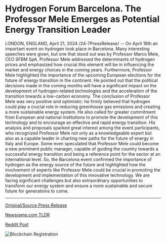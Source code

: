 # Hydrogen Forum Barcelona. The Professor Mele Emerges as Potential Energy Transition Leader

LONDON, ENGLAND, April 21, 2024 /24-7PressRelease/ -- On April 18th an important event on hydrogen took place in Barcelona. Many interesting speeches were given, but one that stood out was by Professor Marco Mele, CEO SFBM SpA. Professor Mele addressed the determinants of hydrogen prices and emphasized how crucial this element will be in influencing the market and energy choices in the coming years.  Furthermore, Professor Mele highlighted the importance of the upcoming European elections for the future of energy transition in the continent. He pointed out that the political decisions made in the coming months will have a significant impact on the development of hydrogen-related technologies and the acceleration of the transition towards a low-carbon economy.  The conclusion of Professor Mele was very positive and optimistic: he firmly believed that hydrogen could play a crucial role in reducing greenhouse gas emissions and creating a more sustainable energy system. He also called for greater commitment from European and national institutions to promote the development of this technology and to encourage an effective and rapid energy transition.  His analysis and proposals sparked great interest among the event participants, who recognized Professor Mele not only as a knowledgeable expert but also as a capable leader in charting new paths for the future of energy in Italy and Europe. Some even speculated that Professor Mele could become a new prominent public manager, capable of guiding the country towards a successful energy transition and being a reference point for the sector at an international level.  So, the Barcelona event confirmed the importance of hydrogen as the energy source of the future and highlighted how the involvement of experts like Professor Mele could be crucial in promoting the development and implementation of this innovative technology. We are facing significant challenges but also extraordinary opportunities to transform our energy system and ensure a more sustainable and secure future for generations to come. 

---

[Original/Source Press Release](https://www.24-7pressrelease.com/press-release/510207/hydrogen-forum-barcelona-the-professor-mele-emerges-as-potential-energy-transition-leader)
                    

[Newsramp.com TLDR](None) 



[Reddit Post](https://www.reddit.com/r/Energy_Climate_News/comments/1c9bszm/professor_marco_meles_speech_highlights_the/) 



![Blockchain Registration](https://cdn.newsramp.app/24-7PressRelease/qrcode/244/21/dashaMDr.webp)